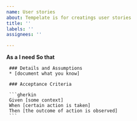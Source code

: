 ```yaml
---
name: User stories
about: Tempelate is for creatings user stories
title: ''
labels: ''
assignees: ''

---
```


**As a** 
**I need** 
**So that**  
       
     ### Details and Assumptions
     * [document what you know]
       
     ### Acceptance Criteria  
       
     ```gherkin
     Given [some context]
     When [certain action is taken]
     Then [the outcome of action is observed]
     ```
